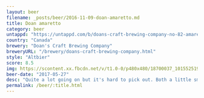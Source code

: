 ```yaml
---
layout: beer
filename: _posts/beer/2016-11-09-doan-amaretto.md
title: Doan amaretto
category: beer
untappd: "https://untappd.com/b/doans-craft-brewing-company-no-82-amaretto/1984401"
country: "Canada"
brewery: "Doan's Craft Brewing Company"
breweryURL: "/brewery/doans-craft-brewing-company.html"
style: "Altbier"
score: 8.5
img: https://scontent.xx.fbcdn.net/v/t1.0-0/p480x480/18700037_10155251933138745_9163828849589561360_n.jpg?_nc_cat=0&oh=8d50606e4a407e14bbd843acad4a1bd6&oe=5BC25F3D
beer-date: "2017-05-27"
desc: "Quite a lot going on but it's hard to pick out. Both a little smokey and quite creamy. There's a sweetness too but it doesn't fight with the other flavours"
permalink: /beer/:title.html
---
```


